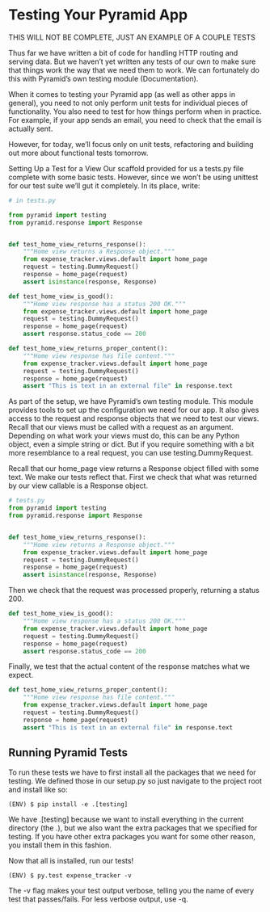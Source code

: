 # Testing Your Pyramid App
THIS WILL NOT BE COMPLETE, JUST AN EXAMPLE OF A COUPLE TESTS

Thus far we have written a bit of code for handling HTTP routing and serving data. But we haven’t yet written any tests of our own to make sure that things work the way that we need them to work. We can fortunately do this with Pyramid’s own testing module (Documentation).

When it comes to testing your Pyramid app (as well as other apps in general), you need to not only perform unit tests for individual pieces of functionality. You also need to test for how things perform when in practice. For example, if your app sends an email, you need to check that the email is actually sent.

However, for today, we’ll focus only on unit tests, refactoring and building out more about functional tests tomorrow.

Setting Up a Test for a View
Our scaffold provided for us a tests.py file complete with some basic tests. However, since we won’t be using unittest for our test suite we’ll gut it completely. In its place, write:
```python
# in tests.py

from pyramid import testing
from pyramid.response import Response


def test_home_view_returns_response():
    """Home view returns a Response object."""
    from expense_tracker.views.default import home_page
    request = testing.DummyRequest()
    response = home_page(request)
    assert isinstance(response, Response)

def test_home_view_is_good():
    """Home view response has a status 200 OK."""
    from expense_tracker.views.default import home_page
    request = testing.DummyRequest()
    response = home_page(request)
    assert response.status_code == 200

def test_home_view_returns_proper_content():
    """Home view response has file content."""
    from expense_tracker.views.default import home_page
    request = testing.DummyRequest()
    response = home_page(request)
    assert "This is text in an external file" in response.text
```
As part of the setup, we have Pyramid’s own testing module. This module provides tools to set up the configuration we need for our app. It also gives access to the request and response objects that we need to test our views. Recall that our views must be called with a request as an argument. Depending on what work your views must do, this can be any Python object, even a simple string or dict. But if you require something with a bit more resemblance to a real request, you can use testing.DummyRequest.

Recall that our home_page view returns a Response object filled with some text. We make our tests reflect that. First we check that what was returned by our view callable is a Response object.
```python
# tests.py
from pyramid import testing
from pyramid.response import Response


def test_home_view_returns_response():
    """Home view returns a Response object."""
    from expense_tracker.views.default import home_page
    request = testing.DummyRequest()
    response = home_page(request)
    assert isinstance(response, Response)
```
Then we check that the request was processed properly, returning a status 200.
```python
def test_home_view_is_good():
    """Home view response has a status 200 OK."""
    from expense_tracker.views.default import home_page
    request = testing.DummyRequest()
    response = home_page(request)
    assert response.status_code == 200
```
Finally, we test that the actual content of the response matches what we expect.
```python
def test_home_view_returns_proper_content():
    """Home view response has file content."""
    from expense_tracker.views.default import home_page
    request = testing.DummyRequest()
    response = home_page(request)
    assert "This is text in an external file" in response.text
```

## Running Pyramid Tests

To run these tests we have to first install all the packages that we need for testing. We defined those in our setup.py so just navigate to the project root and install like so:
```
(ENV) $ pip install -e .[testing]
```
We have .[testing] because we want to install everything in the current directory (the .), but we also want the extra packages that we specified for testing. If you have other extra packages you want for some other reason, you install them in this fashion.

Now that all is installed, run our tests!
```
(ENV) $ py.test expense_tracker -v
```
The -v flag makes your test output verbose, telling you the name of every test that passes/fails. For less verbose output, use -q.

